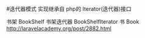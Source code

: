 #迭代器模式
实现继承自 php的 Iterator(迭代器)接口

书架 BookShelf
书架迭代器 BookShelfIterator
书 Book
http://laravelacademy.org/post/2882.html